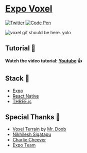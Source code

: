 # [Expo Voxel](https://threejs.org/examples/?q=mine#webgl_geometry_minecraft_ao)
[![Twitter](https://img.shields.io/badge/twitter-@baconbrix-55acee.svg?maxAge=2592000)](http://twitter.com/baconbrix)
[![Code Pen](https://img.shields.io/badge/CodePen-EvanBacon-000000.svg?maxAge=2592000)](http://codepen.io/EvanBacon/)

![voxel gif should be here. yolo](/demo.gif?raw=true "Preview Gif 😀 ...I love you")

## Tutorial 🍎

**Watch the video tutorial: [Youtube](https://youtu.be/H-4t-srSSvI) 👍**

## Stack 🥞

- [Expo](http://expo.io)
- [React Native](https://facebook.github.io/react-native/)
- [THREE.js](https://threejs.org/)

## Special Thanks 🙏

- [Voxel Terrain](https://threejs.org/examples/?q=mine#webgl_geometry_minecraft_ao) by [Mr. Doob](https://github.com/mrdoob)
- [Nikhilesh Sigatapu](https://github.com/nikki93)
- [Charlie Cheever](https://github.com/ccheever)
- [Expo Team](https://twitter.com/expo_io)
